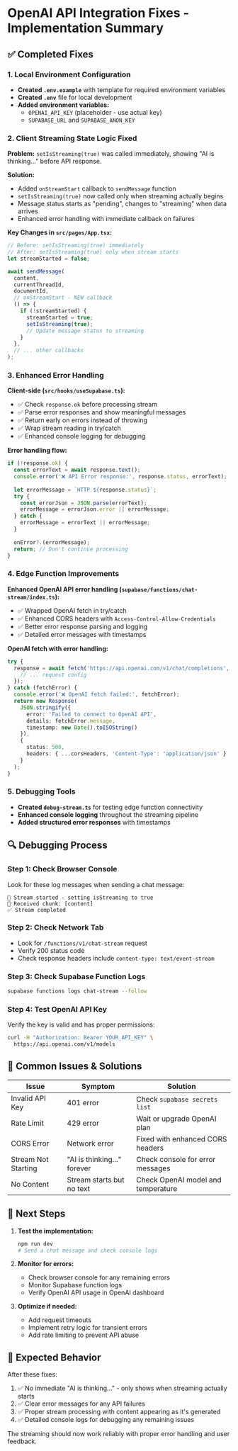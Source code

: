 # OpenAI API Integration Fixes - Implementation Summary

## ✅ Completed Fixes

### 1. Local Environment Configuration
- **Created `.env.example`** with template for required environment variables
- **Created `.env`** file for local development
- **Added environment variables:**
  - `OPENAI_API_KEY` (placeholder - use actual key)
  - `SUPABASE_URL` and `SUPABASE_ANON_KEY`

### 2. Client Streaming State Logic Fixed
**Problem:** `setIsStreaming(true)` was called immediately, showing "AI is thinking..." before API response.

**Solution:** 
- Added `onStreamStart` callback to `sendMessage` function
- `setIsStreaming(true)` now called only when streaming actually begins
- Message status starts as "pending", changes to "streaming" when data arrives
- Enhanced error handling with immediate callback on failures

**Key Changes in `src/pages/App.tsx`:**
```typescript
// Before: setIsStreaming(true) immediately
// After: setIsStreaming(true) only when stream starts
let streamStarted = false;

await sendMessage(
  content,
  currentThreadId,
  documentId,
  // onStreamStart - NEW callback
  () => {
    if (!streamStarted) {
      streamStarted = true;
      setIsStreaming(true);
      // Update message status to streaming
    }
  },
  // ... other callbacks
);
```

### 3. Enhanced Error Handling
**Client-side (`src/hooks/useSupabase.ts`):**
- ✅ Check `response.ok` before processing stream
- ✅ Parse error responses and show meaningful messages
- ✅ Return early on errors instead of throwing
- ✅ Wrap stream reading in try/catch
- ✅ Enhanced console logging for debugging

**Error handling flow:**
```typescript
if (!response.ok) {
  const errorText = await response.text();
  console.error('❌ API Error response:', response.status, errorText);
  
  let errorMessage = `HTTP ${response.status}`;
  try {
    const errorJson = JSON.parse(errorText);
    errorMessage = errorJson.error || errorMessage;
  } catch {
    errorMessage = errorText || errorMessage;
  }
  
  onError?.(errorMessage);
  return; // Don't continue processing
}
```

### 4. Edge Function Improvements
**Enhanced OpenAI API error handling (`supabase/functions/chat-stream/index.ts`):**
- ✅ Wrapped OpenAI fetch in try/catch
- ✅ Enhanced CORS headers with `Access-Control-Allow-Credentials`
- ✅ Better error response parsing and logging
- ✅ Detailed error messages with timestamps

**OpenAI fetch with error handling:**
```typescript
try {
  response = await fetch('https://api.openai.com/v1/chat/completions', {
    // ... request config
  });
} catch (fetchError) {
  console.error('❌ OpenAI fetch failed:', fetchError);
  return new Response(
    JSON.stringify({ 
      error: 'Failed to connect to OpenAI API', 
      details: fetchError.message,
      timestamp: new Date().toISOString()
    }),
    { 
      status: 500, 
      headers: { ...corsHeaders, 'Content-Type': 'application/json' }
    }
  );
}
```

### 5. Debugging Tools
- **Created `debug-stream.ts`** for testing edge function connectivity
- **Enhanced console logging** throughout the streaming pipeline
- **Added structured error responses** with timestamps

## 🔍 Debugging Process

### Step 1: Check Browser Console
Look for these log messages when sending a chat message:
```
🌊 Stream started - setting isStreaming to true
📝 Received chunk: [content]
✅ Stream completed
```

### Step 2: Check Network Tab
- Look for `/functions/v1/chat-stream` request
- Verify 200 status code
- Check response headers include `content-type: text/event-stream`

### Step 3: Check Supabase Function Logs
```bash
supabase functions logs chat-stream --follow
```

### Step 4: Test OpenAI API Key
Verify the key is valid and has proper permissions:
```bash
curl -H "Authorization: Bearer YOUR_API_KEY" \
  https://api.openai.com/v1/models
```

## 🚨 Common Issues & Solutions

| Issue | Symptom | Solution |
|-------|---------|----------|
| Invalid API Key | 401 error | Check `supabase secrets list` |
| Rate Limit | 429 error | Wait or upgrade OpenAI plan |
| CORS Error | Network error | Fixed with enhanced CORS headers |
| Stream Not Starting | "AI is thinking..." forever | Check console for error messages |
| No Content | Stream starts but no text | Check OpenAI model and temperature |

## 📝 Next Steps

1. **Test the implementation:**
   ```bash
   npm run dev
   # Send a chat message and check console logs
   ```

2. **Monitor for errors:**
   - Check browser console for any remaining errors
   - Monitor Supabase function logs
   - Verify OpenAI API usage in OpenAI dashboard

3. **Optimize if needed:**
   - Add request timeouts
   - Implement retry logic for transient errors
   - Add rate limiting to prevent API abuse

## 🎯 Expected Behavior

After these fixes:
1. ✅ No immediate "AI is thinking..." - only shows when streaming actually starts
2. ✅ Clear error messages for any API failures
3. ✅ Proper stream processing with content appearing as it's generated
4. ✅ Detailed console logs for debugging any remaining issues

The streaming should now work reliably with proper error handling and user feedback.